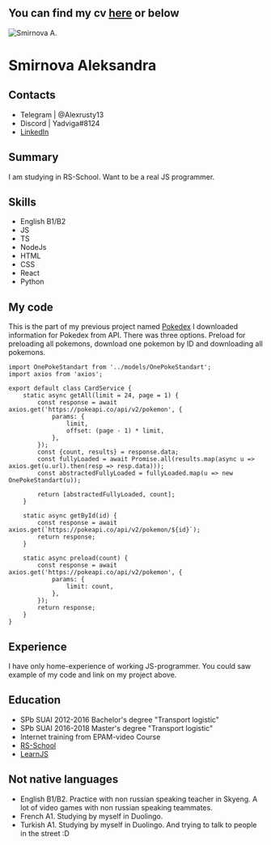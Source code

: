 ## You can find my cv [here](https://alexsmirnova13.github.io/rsschool-cv/cv) or below

![Smirnova A.](https://avatars.githubusercontent.com/u/100535240?v=4)

# Smirnova Aleksandra

## Contacts

- Telegram | @Alexrusty13
- Discord | Yadviga#8124
- [LinkedIn](https://www.linkedin.com/in/asmirnova131194/)

## Summary

I am studying in RS-School. Want to be a real JS programmer.

## Skills

- English B1/B2
- JS
- TS
- NodeJs
- HTML
- CSS
- React
- Python

## My code

This is the part of my previous project named [Pokedex](https://alexsmirnova13.github.io/allPokemons/)
I downloaded information for Pokedex from API. There was three options. Preload for preloading all pokemons, download one pokemon by ID and downloading all pokemons.

    import OnePokeStandart from '../models/OnePokeStandart';
    import axios from 'axios';

    export default class CardService {
        static async getAll(limit = 24, page = 1) {
            const response = await axios.get('https://pokeapi.co/api/v2/pokemon', {
                params: {
                    limit,
                    offset: (page - 1) * limit,
                },
            });
            const {count, results} = response.data;
            const fullyLoaded = await Promise.all(results.map(async u => axios.get(u.url).then(resp => resp.data)));
            const abstractedFullyLoaded = fullyLoaded.map(u => new OnePokeStandart(u));

            return [abstractedFullyLoaded, count];
        }

        static async getById(id) {
            const response = await axios.get(`https://pokeapi.co/api/v2/pokemon/${id}`);
            return response;
        }

        static async preload(count) {
            const response = await axios.get('https://pokeapi.co/api/v2/pokemon', {
                params: {
                    limit: count,
                },
            });
            return response;
        }
    }

## Experience

I have only home-experience of working JS-programmer. You could saw example of my code and link on my project above.

## Education

- SPb SUAI 2012-2016 Bachelor's degree "Transport logistic"
- SPb SUAI 2016-2018 Master's degree "Transport logistic"
- Internet training from EPAM-video Course
- [RS-School](https://rs.school/)
- [LearnJS](https://learn.javascript.ru/)

## Not native languages

- English B1/B2. Practice with non russian speaking teacher in Skyeng. A lot of video games with non russian speaking teammates.
- French A1. Studying by myself in Duolingo.
- Turkish A1. Studying by myself in Duolingo. And trying to talk to people in the street :D
